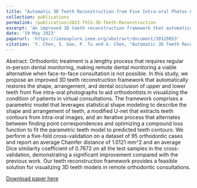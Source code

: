 ```yaml
---
title: "Automatic 3D Teeth Reconstruction from Five Intra-oral Photos Using Parametric Teeth Model"
collection: publications
permalink: /publication/2023-TVCG-3D-Teeth-Reconstruction
excerpt: 'An improved 3D teeth reconstruction framework that automatically restores the shape, arrangement, and dental occlusion of upper and lower teeth from five intra-oral photographs.'
date: '19 May 2023'
paperurl: 'https://ieeexplore.ieee.org/abstract/document/10129853'
citation: 'Y. Chen, S. Gao, P. Tu and X. Chen, "Automatic 3D Teeth Reconstruction from Five Intra-oral Photos Using Parametric Teeth Model," in IEEE Transactions on Visualization and Computer Graphics, doi: 10.1109/TVCG.2023.3277914.'
---
```

Abstract: Orthodontic treatment is a lengthy process that requires regular in-person dental monitoring, making remote dental monitoring a viable alternative when face-to-face consultation is not possible. In this study, we propose an improved 3D teeth reconstruction framework that automatically restores the shape, arrangement, and dental occlusion of upper and lower teeth from five intra-oral photographs to aid orthodontists in visualizing the condition of patients in virtual consultations. The framework comprises a parametric model that leverages statistical shape modeling to describe the shape and arrangement of teeth, a modified U-net that extracts teeth contours from intra-oral images, and an iterative process that alternates between finding point correspondences and optimizing a compound loss function to fit the parametric teeth model to predicted teeth contours. We perform a five-fold cross-validation on a dataset of 95 orthodontic cases and report an average Chamfer distance of 1.0121 mm^2  and an average Dice similarity coefficient of 0.7672 on all the test samples in the cross-validation, demonstrating a significant improvement compared with the previous work. Our teeth reconstruction framework provides a feasible solution for visualizing 3D teeth models in remote orthodontic consultations.

[Download paper here](https://ieeexplore.ieee.org/stamp/stamp.jsp?tp=&arnumber=10129853&isnumber=4359476)
